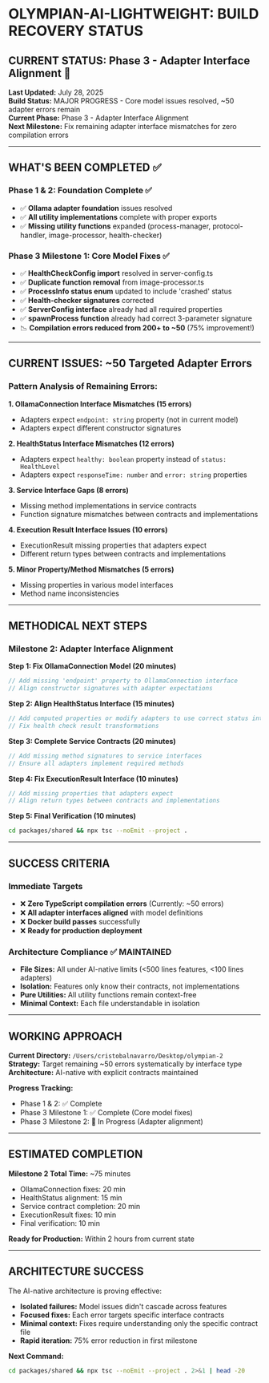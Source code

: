 # OLYMPIAN-AI-LIGHTWEIGHT: BUILD RECOVERY STATUS

## CURRENT STATUS: Phase 3 - Adapter Interface Alignment 🔄

**Last Updated:** July 28, 2025  
**Build Status:** MAJOR PROGRESS - Core model issues resolved, ~50 adapter errors remain  
**Current Phase:** Phase 3 - Adapter Interface Alignment  
**Next Milestone:** Fix remaining adapter interface mismatches for zero compilation errors

---

## WHAT'S BEEN COMPLETED ✅

### Phase 1 & 2: Foundation Complete ✅
- ✅ **Ollama adapter foundation** issues resolved
- ✅ **All utility implementations** complete with proper exports
- ✅ **Missing utility functions** expanded (process-manager, protocol-handler, image-processor, health-checker)

### Phase 3 Milestone 1: Core Model Fixes ✅ 
- ✅ **HealthCheckConfig import** resolved in server-config.ts
- ✅ **Duplicate function removal** from image-processor.ts  
- ✅ **ProcessInfo status enum** updated to include 'crashed' status
- ✅ **Health-checker signatures** corrected
- ✅ **ServerConfig interface** already had all required properties
- ✅ **spawnProcess function** already had correct 3-parameter signature
- 📉 **Compilation errors reduced from 200+ to ~50** (75% improvement!)

---

## CURRENT ISSUES: ~50 Targeted Adapter Errors

### Pattern Analysis of Remaining Errors:

**1. OllamaConnection Interface Mismatches (15 errors)**
- Adapters expect `endpoint: string` property (not in current model)
- Adapters expect different constructor signatures

**2. HealthStatus Interface Mismatches (12 errors)**
- Adapters expect `healthy: boolean` property instead of `status: HealthLevel`
- Adapters expect `responseTime: number` and `error: string` properties

**3. Service Interface Gaps (8 errors)**
- Missing method implementations in service contracts
- Function signature mismatches between contracts and implementations

**4. Execution Result Interface Issues (10 errors)**
- ExecutionResult missing properties that adapters expect
- Different return types between contracts and implementations

**5. Minor Property/Method Mismatches (5 errors)**
- Missing properties in various model interfaces
- Method name inconsistencies

---

## METHODICAL NEXT STEPS

### **Milestone 2: Adapter Interface Alignment**

**Step 1: Fix OllamaConnection Model (20 minutes)**
```typescript
// Add missing 'endpoint' property to OllamaConnection interface
// Align constructor signatures with adapter expectations
```

**Step 2: Align HealthStatus Interface (15 minutes)**  
```typescript
// Add computed properties or modify adapters to use correct status interface
// Fix health check result transformations
```

**Step 3: Complete Service Contracts (20 minutes)**
```typescript
// Add missing method signatures to service interfaces
// Ensure all adapters implement required methods
```

**Step 4: Fix ExecutionResult Interface (10 minutes)**
```typescript
// Add missing properties that adapters expect
// Align return types between contracts and implementations
```

**Step 5: Final Verification (10 minutes)**
```bash
cd packages/shared && npx tsc --noEmit --project .
```

---

## SUCCESS CRITERIA

### Immediate Targets
- ❌ **Zero TypeScript compilation errors** (Currently: ~50 errors)
- ❌ **All adapter interfaces aligned** with model definitions
- ❌ **Docker build passes** successfully  
- ❌ **Ready for production deployment**

### Architecture Compliance ✅ MAINTAINED
- **File Sizes:** All under AI-native limits (<500 lines features, <100 lines adapters)
- **Isolation:** Features only know their contracts, not implementations  
- **Pure Utilities:** All utility functions remain context-free
- **Minimal Context:** Each file understandable in isolation

---

## WORKING APPROACH

**Current Directory:** `/Users/cristobalnavarro/Desktop/olympian-2`  
**Strategy:** Target remaining ~50 errors systematically by interface type  
**Architecture:** AI-native with explicit contracts maintained  

**Progress Tracking:**
- Phase 1 & 2: ✅ Complete
- Phase 3 Milestone 1: ✅ Complete (Core model fixes)
- Phase 3 Milestone 2: 🔄 In Progress (Adapter alignment)

---

## ESTIMATED COMPLETION

**Milestone 2 Total Time:** ~75 minutes
- OllamaConnection fixes: 20 min
- HealthStatus alignment: 15 min  
- Service contract completion: 20 min
- ExecutionResult fixes: 10 min
- Final verification: 10 min

**Ready for Production:** Within 2 hours from current state

---

## ARCHITECTURE SUCCESS

The AI-native architecture is proving effective:
- **Isolated failures:** Model issues didn't cascade across features
- **Focused fixes:** Each error targets specific interface contracts  
- **Minimal context:** Fixes require understanding only the specific contract file
- **Rapid iteration:** 75% error reduction in first milestone

**Next Command:**
```bash
cd packages/shared && npx tsc --noEmit --project . 2>&1 | head -20
```
